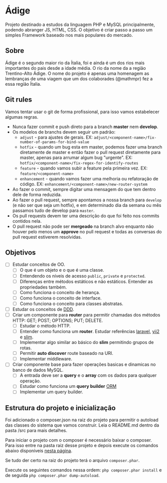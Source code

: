 # Ádige
Projeto destinado a estudos da linguagem PHP e MySQL principalmente, podendo abranger JS, HTML, CSS. O objetivo é criar passo a passo um simples Framework baseado nos mais populares do mercado.

## Sobre

Ádige é o segundo maior rio da Ítalia, foi e ainda é um dos rios mais importantes do pais desde a idade média. O rio da nome da a região Trentino-Alto Ádige. O nome do projeto é apenas uma homenagem as lembranças de uma viagem que um dos colaborades (@mathmpr) fez a essa região Ítalia. 

## Git rules

Vamos tentar usar o git de forma profissional, para isso vamos estabelecer algumas regras.
- Nunca fazer commit e push direto para a branch **master** nem **develop**.
- Os modelos de branchs devem seguir um padrão:
    - `adjust` - para ajustes de gerais. EX: `adjust/<component-name>/fix-number-of-params-for-bind-value`
    - `hotfix` - quando um bug esta em master, podemos fazer uma branch diretamente de master e então fazer o pull request diretamente para master, apenas para arrumar algum bug "urgente". EX: `hotfix/<component-name>/fix-regex-for-identify-routes`
    - `feature` - quando vamos subir a feature pela primeira vez. EX: `feature/<component-name>`
    - `enhancement` - quando vamos fazer uma melhoria ou refatoração de código. EX: `enhancement/<component-name>/new-router-system`
- Ao fazer o commit, sempre digitar uma mensagem do que tem dentro dele de forma reduzida.
- Ao fazer o pull request, sempre apontamos a nossa branch para `develop` (e não ser que seja um hotfix), e em determinado dia da semana ou mês passamos tudo de develop para `master`.
- Os pull requests devem ter uma descrição do que foi feito nos commits contidos nela.
- O pull request não pode ser **mergeado** na branch alvo enquanto não houver pelo menos um **approve** no pull request e todas as conversas do pull request estiverem resolvidas. 
    
## Objetivos
 - [ ] Estudar conceitos de OO.
   - [ ] O que é um objeto e o que é uma classe.
   - [ ] Entendendo os níveis de acesso `public`, `private` e `protected`.
   - [ ] Diferenças entre métodos estáticos e não estáticos. Entender as propriedades também.
   - [ ] Como funciona o conceito de herança.
   - [ ] Como funciona o conceito de interface.
   - [ ] Como funciona o conceito para classes abstratas.
 - [ ] Estudar os conceitos de [DDD](https://engsoftmoderna.info/artigos/ddd.html).
 - [ ] Criar um componente para **router** para permitir chamadas dos métodos HTTP: GET; POST; OPTIONS; PUT; DELETE.
   - [ ] Estudar o método HTTP.
   - [ ] Entender como funciona um **router**. Estudar referências [laravel](https://laravel.com/docs/9.x/routing), [yii2](https://www.yiiframework.com/doc/guide/2.0/en/runtime-routing) e [slim](https://www.slimframework.com/docs/v4/objects/routing.html).
   - [ ] Implementar algo similar ao básico do **slim** permitindo grupos de rotas.
   - [ ] Permitir **auto discover** route baseado na URI.
   - [ ] Implementar middleware.
- [ ] Criar componente base para fazer operações basicas e dinamicas no banco de dados MySQL.
   - [ ] A entrada deve ser a **query** e o **array** com os dados para qualquer operação.
   - [ ] Estudar como funciona um **query builder** [ORM](https://www.treinaweb.com.br/blog/o-que-e-orm)   
   - [ ] Implementar um query builder.

## Estrutura do projeto e inicialização

Foi adicionado o composer.json na raiz do projeto para permitir o autoload das classes do sistema que vamos construir. Leia o README.md dentro da pasta /src para mais detalhes.

Para iniciar o projeto com o composer é necessário baixar o composer. Para isso entre na pasta raiz desse projeto e depois execute os comandos abaixo disponíveis [nesta página](https://getcomposer.org/download/).

Se tudo der certo na raiz do projeto terá o arquivo `composer.phar`.

Execute os seguintes comandos nessa ordem: `php composer.phar install` e de seguida `php composer.phar dump-autoload`.
